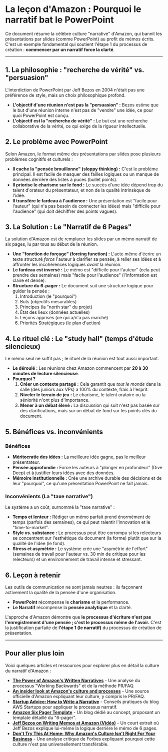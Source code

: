 # La leçon d'Amazon : Pourquoi le narratif bat le PowerPoint

Ce document résume la célèbre culture "narrative" d'Amazon, qui bannit les présentations par slides (comme PowerPoint) au profit de mémos écrits. C'est un exemple fondamental qui soutient l'étape 1 du processus de création : **commencer par un narratif force la clarté**.

---

## 1. La philosophie : "recherche de vérité" vs. "persuasion"

L'interdiction de PowerPoint par Jeff Bezos en 2004 n'était pas une préférence de style, mais un choix philosophique profond.

* **L'objectif d'une réunion n'est pas la "persuasion" :** Bezos estime que le but d'une réunion interne n'est pas de "vendre" une idée, ce pour quoi PowerPoint est conçu.
* **L'objectif est la "recherche de vérité" :** Le but est une recherche collaborative de la vérité, ce qui exige de la rigueur intellectuelle.

## 2. Le problème avec PowerPoint

Selon Amazon, le format même des présentations par slides pose plusieurs problèmes cognitifs et culturels :

* **Il cache la "pensée brouillonne" (sloppy thinking) :** C'est le problème principal. Il est facile de masquer des failles logiques ou un manque de données derrière des listes à puces (bullet points).
* **Il priorise le charisme sur le fond :** Le succès d'une idée dépend trop du talent d'orateur du présentateur, et non de la qualité intrinsèque de l'idée.
* **Il transfère le fardeau à l'audience :** Une présentation est "facile pour l'auteur" (qui n'a pas besoin de connecter les idées) mais "difficile pour l'audience" (qui doit déchiffrer des points vagues).

## 3. La Solution : Le "Narratif de 6 Pages"

La solution d'Amazon est de remplacer les slides par un mémo narratif de six pages, lu par tous au début de la réunion.

* **Une "fonction de forçage" (forcing function) :** L'acte même d'écrire un texte structuré *force* l'auteur à clarifier sa pensée, à relier ses idées et à affronter les incohérences logiques *avant* la réunion.
* **Le fardeau est inversé :** Le mémo est "difficile pour l'auteur" (cela peut prendre des semaines) mais "facile pour l'audience" (l'information est claire et dense).
* **Structure du 6-pager :** Le document suit une structure logique pour guider la pensée :
    1.  Introduction (le "pourquoi")
    2.  Buts (objectifs mesurables)
    3.  Principes (la "north star" du projet)
    4.  État des lieux (données actuelles)
    5.  Leçons apprises (ce qui a/n'a pas marché)
    6.  Priorités Stratégiques (le plan d'action)

## 4. Le rituel clé : Le "study hall" (temps d'étude silencieux)

Le mémo seul ne suffit pas ; le rituel de la réunion est tout aussi important.

* **Le déroulé :** Les réunions chez Amazon commencent par **20 à 30 minutes de lecture silencieuse**.
* **Pourquoi ?**
    1.  **Créer un contexte partagé :** Cela garantit que *tout le monde* dans la salle (des juniors aux VPs) a 100% du contexte, frais à l'esprit.
    2.  **Niveler le terrain de jeu :** Le charisme, le talent oratoire ou la séniorité n'ont plus d'importance.
    3.  **Mener à un débat élevé :** La discussion qui suit n'est pas basée sur des clarifications, mais sur un débat de fond sur les points clés du document.

## 5. Bénéfices vs. inconvénients

### Bénéfices

* **Méritocratie des idées :** La meilleure idée gagne, pas le meilleur présentateur.
* **Pensée approfondie :** Force les auteurs à "plonger en profondeur" (Dive Deep) et à justifier leurs idées avec des données.
* **Mémoire institutionnelle :** Crée une archive durable des décisions et de leur "pourquoi", ce qu'une présentation PowerPoint ne fait jamais.

### Inconvénients (La "taxe narrative")

Le système a un coût, surnommé la "taxe narrative" :

* **Temps et lenteur :** Rédiger un mémo parfait prend énormément de temps (parfois des semaines), ce qui peut ralentir l'innovation et le "time-to-market".
* **Style vs. substance :** Le processus peut être corrompu si les relecteurs se concentrent sur l'esthétique du document (la forme) plutôt que sur la qualité de l'idée (le fond).
* **Stress et asymétrie :** Le système crée une "asymétrie de l'effort" (semaines de travail pour l'auteur vs. 30 min de critique pour les relecteurs) et un environnement de travail intense et stressant.

## 6. Leçon à retenir

Les outils de communication ne sont jamais neutres : ils façonnent activement la qualité de la pensée d'une organisation.

* **PowerPoint** récompense le **charisme** et la performance.
* **Le Narratif** récompense la **pensée analytique** et la clarté.

L'approche d'Amazon démontre que **le processus d'écriture n'est pas l'enregistrement d'une pensée ; c'est le processus même de l'avoir.** C'est la justification parfaite de **l'étape 1 (le narratif)** du processus de création de présentation.

---

## Pour aller plus loin

Voici quelques articles et ressources pour explorer plus en détail la culture du narratif d'Amazon :

* **[The Power of Amazon's Written Narratives](https://www.sachinrekhi.com/colin-bryar-working-backwards)** - Une analyse du processus "Working Backwards" et de la méthode PR/FAQ.
* **[An insider look at Amazon's culture and processes](https://www.aboutamazon.com/news/workplace/an-insider-look-at-amazons-culture-and-processes)** - Une source officielle d'Amazon expliquant leur culture, y compris le PR/FAQ.
* **[Startup Advice: How to Write a Narrative](https://aws.amazon.com/blogs/startups/startup-advice-how-to-write-a-narrative)** - Conseils pratiques du blog AWS Startups pour appliquer le processus narratif.
* **[Amazon Six Pager Template](https://www.sixpagermemo.com/blog/amazon-six-pager-template)** - Un blog dédié au concept, proposant un template détaillé du "6-pager".
* **[Jeff Bezos on Writing Memos at Amazon (Vidéo)](https://www.youtube.com/watch?v=NE8DX8_Xg4E)** - Un court extrait où Jeff Bezos explique lui-même la logique derrière le mémo de 6 pages.
* **[Don't Try This At Home: Why Amazon's Culture Isn't Right For Your Business](https://www.forbes.com/sites/chrismyers/2015/08/16/dont-try-this-at-home-why-amazons-culture-isnt-right-for-your-business/)** - Une analyse critique de Forbes expliquant pourquoi cette culture n'est pas universellement transférable.